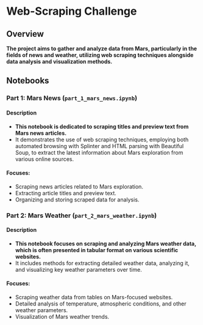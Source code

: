 # Web-Scraping Challenge

## Overview

**The project aims to gather and analyze data from Mars, particularly in the fields of news and weather, utilizing web scraping techniques alongside data analysis and visualization methods.**

## Notebooks

### Part 1: Mars News (`part_1_mars_news.ipynb`)

#### Description

- **This notebook is dedicated to scraping titles and preview text from Mars news articles.**
- It demonstrates the use of web scraping techniques, employing both automated browsing with Splinter and HTML parsing with Beautiful Soup, to extract the latest information about Mars exploration from various online sources.

#### Focuses:
- Scraping news articles related to Mars exploration.
- Extracting article titles and preview text.
- Organizing and storing scraped data for analysis.

### Part 2: Mars Weather (`part_2_mars_weather.ipynb`)

#### Description

- **This notebook focuses on scraping and analyzing Mars weather data, which is often presented in tabular format on various scientific websites.**
- It includes methods for extracting detailed weather data, analyzing it, and visualizing key weather parameters over time.

#### Focuses:
- Scraping weather data from tables on Mars-focused websites.
- Detailed analysis of temperature, atmospheric conditions, and other weather parameters.
- Visualization of Mars weather trends.
